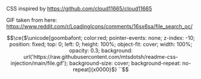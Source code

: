 CSS inspired by https://github.com/cloud11665/cloud11665

GIF taken from here: https://www.reddit.com/r/LoadingIcons/comments/16sx6sa/file_search_oc/

```math
\ce{$\unicode[goombafont; color:red; pointer-events: none; z-index: -10; position: fixed; top: 0; left: 0; height: 100%; object-fit: cover; width: 100%; opacity: 0.3; background: url('https://raw.githubusercontent.com/mtsdotsh/readme-css-injection/main/file.gif');  background-size: cover; background-repeat: no-repeat]{x0000}$}
``
```
